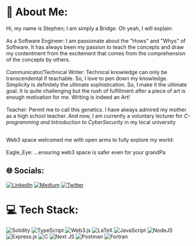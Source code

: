 # 💫 About Me:
Hi, my name is Stephen; I am simply a Bridge. Oh yeah, I will explain:<br><br>As a Software Engineer: I am passionate about the "Hows" and "Whys" of Software. It has always been my passion to teach the concepts and draw my contentment from the excitement that comes from the comprehension of the concepts by others.<br>
<br>Communicator/Technical Writer: Technical knowledge can only be transcendental if teachable. So, I love to pen down my knowledge. Simplicity is definitely the ultimate sophistication. So, I make it the ultimate goal. It is quite challenging but the rush of fulfillment after a piece of art is enough motivation for me. Writing is indeed an Art! <br>
<br>Teacher: Permit me to call this genetics. I have always admired my mother as a high school teacher. And now, I am currently a voluntary lecturer for _C-programming and Introduction to CyberSecurity_ in my local university<br>

<br>Web3 space welcomed me with open arms to fully explore my world:<br>
<br>Eagle_Eye: ...ensuring web3 space is safer even for your grandPa<br>





## 🌐 Socials:
[![LinkedIn](https://img.shields.io/badge/LinkedIn-%230077B5.svg?logo=linkedin&logoColor=white)](https://linkedin.com/in/https://www.linkedin.com/in/ogarsegun) [![Medium](https://img.shields.io/badge/Medium-12100E?logo=medium&logoColor=white)](https://medium.com/@https://medium.com/@ogarstephen98) [![Twitter](https://img.shields.io/badge/Twitter-%231DA1F2.svg?logo=Twitter&logoColor=white)](https://twitter.com/https://twitter.com/SEGUN08964882) 

# 💻 Tech Stack:
![Solidity](https://img.shields.io/badge/Solidity-%23363636.svg?style=for-the-badge&logo=solidity&logoColor=white) ![TypeScript](https://img.shields.io/badge/typescript-%23007ACC.svg?style=for-the-badge&logo=typescript&logoColor=white) ![Web3.js](https://img.shields.io/badge/web3.js-F16822?style=for-the-badge&logo=web3.js&logoColor=white) ![LaTeX](https://img.shields.io/badge/latex-%23008080.svg?style=for-the-badge&logo=latex&logoColor=white) ![JavaScript](https://img.shields.io/badge/javascript-%23323330.svg?style=for-the-badge&logo=javascript&logoColor=%23F7DF1E) ![NodeJS](https://img.shields.io/badge/node.js-6DA55F?style=for-the-badge&logo=node.js&logoColor=white) ![Express.js](https://img.shields.io/badge/express.js-%23404d59.svg?style=for-the-badge&logo=express&logoColor=%2361DAFB) ![C](https://img.shields.io/badge/c-%2300599C.svg?style=for-the-badge&logo=c&logoColor=white)   ![Next JS](https://img.shields.io/badge/Next-black?style=for-the-badge&logo=next.js&logoColor=white) ![Postman](https://img.shields.io/badge/Postman-FF6C37?style=for-the-badge&logo=postman&logoColor=white)  ![Fortran](https://img.shields.io/badge/Fortran-%23734F96.svg?style=for-the-badge&logo=fortran&logoColor=white)  


<!-- Proudly created with GPRM ( https://gprm.itsvg.in ) -->
